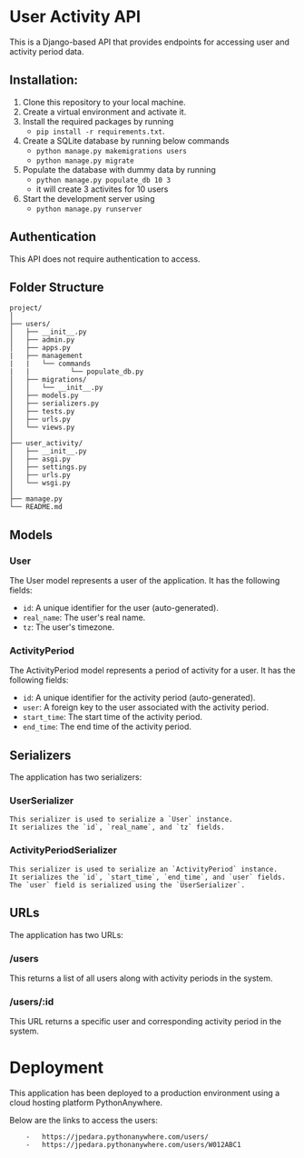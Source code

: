 # User Activity API
This is a Django-based API that provides endpoints for accessing user and activity period data.

## Installation:

1.  Clone this repository to your local machine.
2.  Create a virtual environment and activate it.
3.  Install the required packages by running 
    -   `pip install -r requirements.txt`.
4.  Create a SQLite database by running below commands
    -   `python manage.py makemigrations users`
    -   `python manage.py migrate`  
5.  Populate the database with dummy data by running 
    -   `python manage.py populate_db 10 3` 
    -    it will create 3 activites for 10 users
6.  Start the development server using 
    -   `python manage.py runserver`

## Authentication
This API does not require authentication to access.

## Folder Structure
```
project/
│
├── users/
│   ├── __init__.py
│   ├── admin.py
│   ├── apps.py
|   ├── management
|   |   └── commands
|   |          └── populate_db.py
│   ├── migrations/
│   │   └── __init__.py
│   ├── models.py
│   ├── serializers.py
│   ├── tests.py
│   ├── urls.py
│   └── views.py
│
├── user_activity/
│   ├── __init__.py
│   ├── asgi.py
│   ├── settings.py
│   ├── urls.py
│   └── wsgi.py
│
├── manage.py
└── README.md
```

## Models

### User

The User model represents a user of the application. It has the following fields:

-   `id`: A unique identifier for the user (auto-generated).
-   `real_name`: The user's real name.
-   `tz`: The user's timezone.

### ActivityPeriod

The ActivityPeriod model represents a period of activity for a user. It has the following fields:

-   `id`: A unique identifier for the activity period (auto-generated).
-   `user`: A foreign key to the user associated with the activity period.
-   `start_time`: The start time of the activity period.
-   `end_time`: The end time of the activity period.




## Serializers

The application has two serializers:

### UserSerializer

    This serializer is used to serialize a `User` instance.   
    It serializes the `id`, `real_name`, and `tz` fields.

### ActivityPeriodSerializer

    This serializer is used to serialize an `ActivityPeriod` instance.   
    It serializes the `id`, `start_time`, `end_time`, and `user` fields.     
    The `user` field is serialized using the `UserSerializer`.                 
    

## URLs
The application has two URLs:

### /users
This returns a list of all users along with activity periods in the system.

### /users/:id
This URL returns a specific user and corresponding activity period in the system.


# Deployment

This application has been deployed to a production environment using a cloud hosting platform PythonAnywhere.       

Below are the links to access the users:
```
    -   https://jpedara.pythonanywhere.com/users/
    -   https://jpedara.pythonanywhere.com/users/W012ABC1
```
